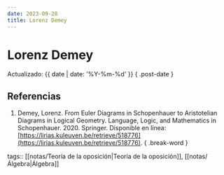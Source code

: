 ```yaml
---
date: 2023-09-28
title: Lorenz Demey
---
```


# Lorenz Demey

Actualizado: {{ date | date: '%Y-%m-%d' }} { .post-date }

## Referencias

1. Demey, Lorenz. From Euler Diagrams in Schopenhauer to Aristotelian Diagrams in Logical Geometry. Language, Logic, and Mathematics in Schopenhauer. 2020. Springer. Disponible en línea: [https://lirias.kuleuven.be/retrieve/518776](https://lirias.kuleuven.be/retrieve/518776). { .break-word }

tags:: [[notas/Teoría de la oposición|Teoría de la oposición]], [[notas/Álgebra|Álgebra]]
